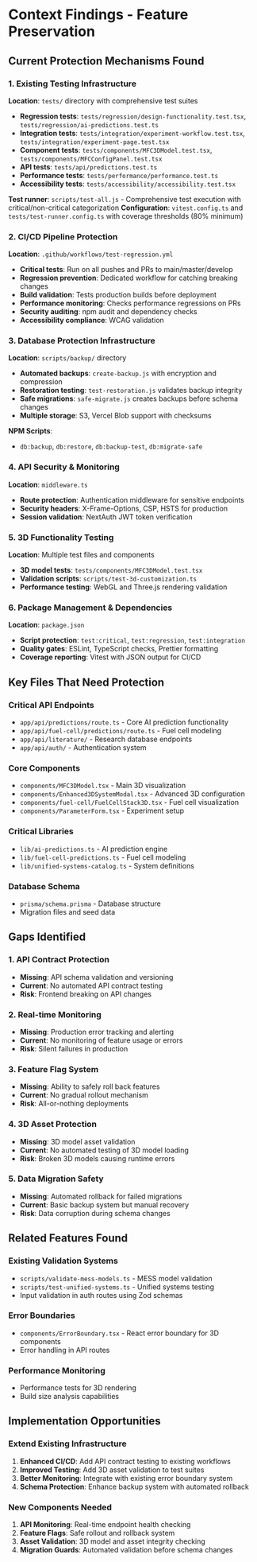 # Context Findings - Feature Preservation

## Current Protection Mechanisms Found

### 1. Existing Testing Infrastructure
**Location**: `tests/` directory with comprehensive test suites
- **Regression tests**: `tests/regression/design-functionality.test.tsx`, `tests/regression/ai-predictions.test.ts`
- **Integration tests**: `tests/integration/experiment-workflow.test.tsx`, `tests/integration/experiment-page.test.tsx`
- **Component tests**: `tests/components/MFC3DModel.test.tsx`, `tests/components/MFCConfigPanel.test.tsx`
- **API tests**: `tests/api/predictions.test.ts`
- **Performance tests**: `tests/performance/performance.test.ts`
- **Accessibility tests**: `tests/accessibility/accessibility.test.tsx`

**Test runner**: `scripts/test-all.js` - Comprehensive test execution with critical/non-critical categorization
**Configuration**: `vitest.config.ts` and `tests/test-runner.config.ts` with coverage thresholds (80% minimum)

### 2. CI/CD Pipeline Protection
**Location**: `.github/workflows/test-regression.yml`
- **Critical tests**: Run on all pushes and PRs to main/master/develop
- **Regression prevention**: Dedicated workflow for catching breaking changes
- **Build validation**: Tests production builds before deployment
- **Performance monitoring**: Checks performance regressions on PRs
- **Security auditing**: npm audit and dependency checks
- **Accessibility compliance**: WCAG validation

### 3. Database Protection Infrastructure
**Location**: `scripts/backup/` directory
- **Automated backups**: `create-backup.js` with encryption and compression
- **Restoration testing**: `test-restoration.js` validates backup integrity
- **Safe migrations**: `safe-migrate.js` creates backups before schema changes
- **Multiple storage**: S3, Vercel Blob support with checksums

**NPM Scripts**: 
- `db:backup`, `db:restore`, `db:backup-test`, `db:migrate-safe`

### 4. API Security & Monitoring
**Location**: `middleware.ts`
- **Route protection**: Authentication middleware for sensitive endpoints
- **Security headers**: X-Frame-Options, CSP, HSTS for production
- **Session validation**: NextAuth JWT token verification

### 5. 3D Functionality Testing
**Location**: Multiple test files and components
- **3D model tests**: `tests/components/MFC3DModel.test.tsx`
- **Validation scripts**: `scripts/test-3d-customization.ts`
- **Performance testing**: WebGL and Three.js rendering validation

### 6. Package Management & Dependencies
**Location**: `package.json`
- **Script protection**: `test:critical`, `test:regression`, `test:integration`
- **Quality gates**: ESLint, TypeScript checks, Prettier formatting
- **Coverage reporting**: Vitest with JSON output for CI/CD

## Key Files That Need Protection

### Critical API Endpoints
- `app/api/predictions/route.ts` - Core AI prediction functionality
- `app/api/fuel-cell/predictions/route.ts` - Fuel cell modeling
- `app/api/literature/` - Research database endpoints
- `app/api/auth/` - Authentication system

### Core Components
- `components/MFC3DModel.tsx` - Main 3D visualization
- `components/Enhanced3DSystemModal.tsx` - Advanced 3D configuration
- `components/fuel-cell/FuelCellStack3D.tsx` - Fuel cell visualization
- `components/ParameterForm.tsx` - Experiment setup

### Critical Libraries
- `lib/ai-predictions.ts` - AI prediction engine
- `lib/fuel-cell-predictions.ts` - Fuel cell modeling
- `lib/unified-systems-catalog.ts` - System definitions

### Database Schema
- `prisma/schema.prisma` - Database structure
- Migration files and seed data

## Gaps Identified

### 1. API Contract Protection
- **Missing**: API schema validation and versioning
- **Current**: No automated API contract testing
- **Risk**: Frontend breaking on API changes

### 2. Real-time Monitoring
- **Missing**: Production error tracking and alerting
- **Current**: No monitoring of feature usage or errors
- **Risk**: Silent failures in production

### 3. Feature Flag System
- **Missing**: Ability to safely roll back features
- **Current**: No gradual rollout mechanism
- **Risk**: All-or-nothing deployments

### 4. 3D Asset Protection
- **Missing**: 3D model asset validation
- **Current**: No automated testing of 3D model loading
- **Risk**: Broken 3D models causing runtime errors

### 5. Data Migration Safety
- **Missing**: Automated rollback for failed migrations
- **Current**: Basic backup system but manual recovery
- **Risk**: Data corruption during schema changes

## Related Features Found

### Existing Validation Systems
- `scripts/validate-mess-models.ts` - MESS model validation
- `scripts/test-unified-systems.ts` - Unified systems testing
- Input validation in auth routes using Zod schemas

### Error Boundaries
- `components/ErrorBoundary.tsx` - React error boundary for 3D components
- Error handling in API routes

### Performance Monitoring
- Performance tests for 3D rendering
- Build size analysis capabilities

## Implementation Opportunities

### Extend Existing Infrastructure
1. **Enhanced CI/CD**: Add API contract testing to existing workflows
2. **Improved Testing**: Add 3D asset validation to test suites
3. **Better Monitoring**: Integrate with existing error boundary system
4. **Schema Protection**: Enhance backup system with automated rollback

### New Components Needed
1. **API Monitoring**: Real-time endpoint health checking
2. **Feature Flags**: Safe rollout and rollback system
3. **Asset Validation**: 3D model and asset integrity checking
4. **Migration Guards**: Automated validation before schema changes
